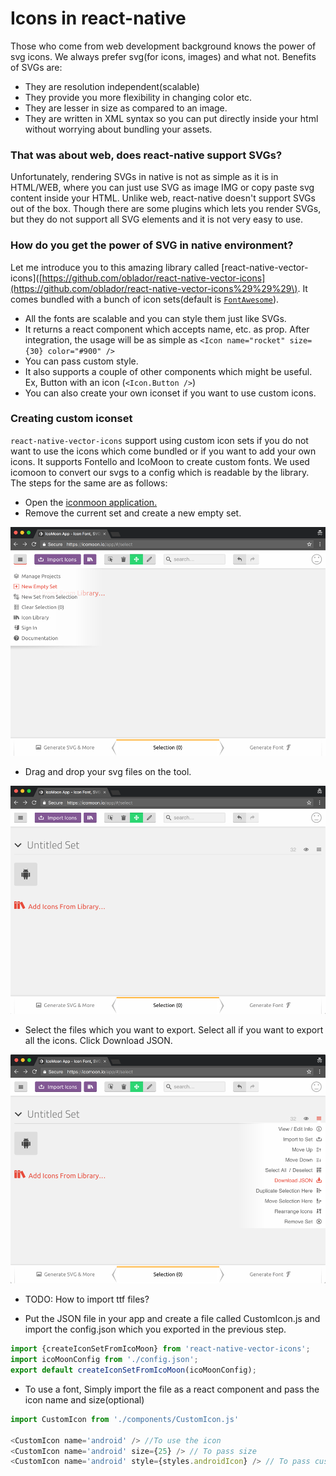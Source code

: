 # Icons in react-native

Those who come from web development background knows the power of svg icons. We always prefer svg\(for icons, images\) and what not. Benefits of SVGs are:

* They are resolution independent\(scalable\)
* They provide you more flexibility in changing color etc.
* They are lesser in size as compared to an image.
* They are written in XML syntax so you can put directly inside your html without worrying about bundling your assets.

### That was about web, does react-native support SVGs?

Unfortunately, rendering SVGs in native is not as simple as it is in HTML/WEB, where you can just use SVG as image IMG or copy paste svg content inside your HTML. Unlike web, react-native doesn't support SVGs out of the box. Though there are some plugins which lets you render SVGs, but they do not support all SVG elements and it is not very easy to use.

### How do you get the power of SVG in native environment?

Let me introduce you to this amazing library called \[react-native-vector-icons\]\([https://github.com/oblador/react-native-vector-icons](https://github.com/oblador/react-native-vector-icons%29%29%29\). It comes bundled with a bunch of icon sets\(default is [`FontAwesome`](http://fortawesome.github.io/Font-Awesome/icons/)\).

* All the fonts are scalable and you can style them just like SVGs.
* It returns a react component which accepts name, etc. as prop. After integration, the usage will be as simple as `<Icon name="rocket" size={30} color="#900" />`
* You can pass custom style.
* It also supports a couple of other components which might be useful. Ex, Button with an icon \(`<Icon.Button />`\)
* You can also create your own iconset if you want to use custom icons.

### Creating custom iconset

`react-native-vector-icons` support using custom icon sets if you do not want to use the icons which come bundled or if you want to add your own icons. It supports Fontello and IcoMoon to create custom fonts. We used icomoon to convert our svgs to a config which is readable by the library.  The steps for the same are as follows:

* Open the [iconmoon application.](https://icomoon.io/app/#/select)
* Remove the current set and create a new empty set.

![](/assets/icomoon-1.png)

* Drag and drop your svg files on the tool.

![](/assets/icomoon2.png)

* Select the files which you want to export. Select all if you want to export all the icons. Click Download JSON.

![](/assets/icomoon3.png)

* TODO: How to import ttf files?

* Put the JSON file in your app and create a file called CustomIcon.js and import the config.json which you exported in the previous step.

```js
import {createIconSetFromIcoMoon} from 'react-native-vector-icons';
import icoMoonConfig from './config.json';
export default createIconSetFromIcoMoon(icoMoonConfig);
```

* To use a font, Simply import the file as a react component and pass the icon name and size\(optional\)

```js
import CustomIcon from './components/CustomIcon.js'

<CustomIcon name='android' /> //To use the icon
<CustomIcon name='android' size={25} /> // To pass size
<CustomIcon name='android' style={styles.androidIcon} /> // To pass custom tyle
```



